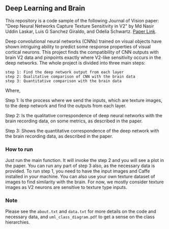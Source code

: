 ## Deep Learning and Brain

This repository is a code sample of the following Journal of Vision paper: 
"Deep Neural Networks Capture Texture Sensitivity in V2" by Md Nasir Uddin Laskar, Luis G Sanchez Giraldo, and Odelia Schwartz. [Paper Link](https://jov.arvojournals.org/article.aspx?articleid=2770349&resultClick=1).

Deep convolutional neural networks (CNNs) trained on visual objects have shown intriguing ability to predict some response properties of visual cortical neurons. This project finds the compatibility of CNN outputs with brain V2 data and pinpoints exactly where V2-like sensitivity occurs in the deep networks. The whole project is divided into three main steps:

    step 1: Find the deep network output from each layer
    step 2: Qualitative comparison of CNN with the brain data
    step 3: Quantitative comparison with the brain data

Where,

Step 1: Is the process where we send the inputs, which are texture images, to the deep network and find the outputs from each layer.

Step 2: Is the qualitative correspondence of deep neural networks with the brain recording data, on some metrics, as described in the paper.

Step 3: Shows the quantitative correspondence of the deep network with the brain recording data, as described in the paper.


### How to run
Just run the main function. It will invoke the step 2 and you will see a plot in the paper. You can run any part of step 3 also, as the necessary data is provided. To run step 1, you need to have the input images and Caffe installed in your machine. You can also use your own texture dataset of images to find similarity with the brain. For now, we mostly consider texture images as V2 neurons are sensitive to texture type inputs.


### Note
Please see the `about.txt` and `data.txt` for more details on the code and necessary data, and `uml_class_diagram.pdf` to get a sense on the class hierarchies.
